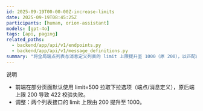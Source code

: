 ```yaml
---
id: 2025-09-19T00-00-00Z-increase-limits
date: 2025-09-19T08:45:25Z
participants: [human, orion-assistant]
models: [gpt-4o]
tags: [api, paging]
related_paths:
  - backend/app/api/v1/endpoints.py
  - backend/app/api/v1/message_definitions.py
summary: "将全局端点列表与消息定义列表的 limit 上限提升至 1000（原 200），以匹配前端默认的 500。"
---
```


说明
- 前端在部分页面默认使用 limit=500 拉取下拉选项（端点/消息定义），原后端上限 200 导致 422 校验失败。
- 调整：两个列表接口的 limit 上限由 200 提升至 1000。
